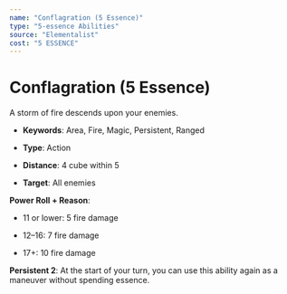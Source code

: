 ```yaml
---
name: "Conflagration (5 Essence)"
type: "5-essence Abilities"
source: "Elementalist"
cost: "5 ESSENCE"
---
```


# Conflagration (5 Essence)

A storm of fire descends upon your enemies.


- **Keywords**: Area, Fire, Magic, Persistent, Ranged

- **Type**: Action

- **Distance**: 4 cube within 5

- **Target**: All enemies

**Power Roll + Reason**:


- 11 or lower: 5 fire damage

- 12–16: 7 fire damage

- 17+: 10 fire damage

**Persistent 2**: At the start of your turn, you can use this ability again as a maneuver without spending essence.
